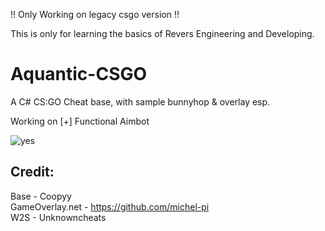 !! Only Working on legacy csgo version !!

This is only for learning the basics of Revers Engineering and Developing.

# Aquantic-CSGO
A C# CS:GO Cheat base, with sample bunnyhop & overlay esp.

Working on 
[+] Functional Aimbot

![yes](https://i.imgur.com/HGvmcWP.png)

## Credit:
Base - Coopyy  
GameOverlay.net - https://github.com/michel-pi  
W2S - Unknowncheats


